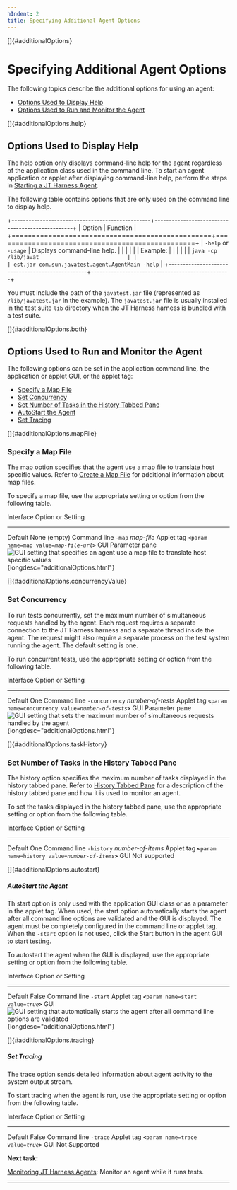 ```yaml
---
hIndent: 2
title: Specifying Additional Agent Options
---
```


[]{#additionalOptions}

# Specifying Additional Agent Options

The following topics describe the additional options for using an agent:

-   [Options Used to Display Help](#additionalOptions.help)
-   [Options Used to Run and Monitor the Agent](#additionalOptions.both)

[]{#additionalOptions.help}

## Options Used to Display Help

The help option only displays command-line help for the agent regardless of the application class
used in the command line. To start an agent application or applet after displaying command-line
help, perform the steps in [Starting a JT Harness Agent](startAgent.html).

The following table contains options that are only used on the command line to display help.

+-------------------------------------------------+-------------------------------------------------+
| Option                                          | Function                                        |
+=================================================+=================================================+
| `-help` or `-usage`                             | Displays command-line help.                     |
|                                                 |                                                 |
|                                                 | Example:                                        |
|                                                 |                                                 |
|                                                 | `java -cp /lib/javat                            |
|                                                 | est.jar com.sun.javatest.agent.AgentMain -help` |
+-------------------------------------------------+-------------------------------------------------+

You must include the path of the `javatest.jar` file (represented as `/lib/javatest.jar` in the
example). The `javatest.jar` file is usually installed in the test suite `lib` directory when the JT
Harness harness is bundled with a test suite.

[]{#additionalOptions.both}

## Options Used to Run and Monitor the Agent

The following options can be set in the application command line, the application or applet GUI, or
the applet tag:

-   [Specify a Map File](#additionalOptions.mapFile)
-   [Set Concurrency](#additionalOptions.concurrencyValue)
-   [Set Number of Tasks in the History Tabbed Pane](#additionalOptions.taskHistory)
-   [AutoStart the Agent](#additionalOptions.autostart)
-   [Set Tracing](#additionalOptions.tracing)

[]{#additionalOptions.mapFile}

### Specify a Map File

The map option specifies that the agent use a map file to translate host specific values. Refer to
[Create a Map File](mapFile.html) for additional information about map files.

To specify a map file, use the appropriate setting or option from the following table.

  Interface            Option or Setting
  -------------------- -------------------------------------------------------------------------------------------------------------------------------------------------------
  Default              None (empty)
  Command line         `-map` *map-file*
  Applet tag           **`<`**`param name=map value=`*`map-file-url`***`>`**
  GUI Parameter pane   ![GUI setting that specifies an agent use a map file to translate host specific values](../../images/agentMap.gif){longdesc="additionalOptions.html"}

[]{#additionalOptions.concurrencyValue}

### Set Concurrency

To run tests concurrently, set the maximum number of simultaneous requests handled by the agent.
Each request requires a separate connection to the JT Harness harness and a separate thread inside
the agent. The request might also require a separate process on the test system running the agent.
The default setting is one.

To run concurrent tests, use the appropriate setting or option from the following table.

  Interface            Option or Setting
  -------------------- -----------------------------------------------------------------------------------------------------------------------------------------------------------------
  Default              One
  Command line         `-concurrency` *number-of-tests*
  Applet tag           **`<`**`param name=concurrency value=`*`number-of-tests`***`>`**
  GUI Parameter pane   ![GUI setting that sets the maximum number of simultaneous requests handled by the agent](../../images/agentConcurrency.gif){longdesc="additionalOptions.html"}

[]{#additionalOptions.taskHistory}

### Set Number of Tasks in the History Tabbed Pane

The history option specifies the maximum number of tasks displayed in the history tabbed pane. Refer
to [History Tabbed Pane](historyPane.html) for a description of the history tabbed pane and how it
is used to monitor an agent.

To set the tasks displayed in the history tabbed pane, use the appropriate setting or option from
the following table.

  Interface      Option or Setting
  -------------- --------------------------------------------------------------
  Default        One
  Command line   `-history` *number-of-items*
  Applet tag     **`<`**`param name=history value=`*`number-of-items`***`>`**
  GUI            Not supported

[]{#additionalOptions.autostart}

##### AutoStart the Agent

Th start option is only used with the application GUI class or as a parameter in the applet tag.
When used, the start option automatically starts the agent after all command line options are
validated and the GUI is displayed. The agent must be completely configured in the command line or
applet tag. When the `-start` option is not used, click the Start button in the agent GUI to start
testing.

To autostart the agent when the GUI is displayed, use the appropriate setting or option from the
following table.

  Interface      Option or Setting
  -------------- -----------------------------------------------------------------------------------------------------------------------------------------------------------------
  Default        False
  Command line   `-start`
  Applet tag     **`<`**`param name=start value=`*`true`***`>`**
  GUI            ![GUI setting that automatically starts the agent after all command line options are validated](../../images/agentStart.gif){longdesc="additionalOptions.html"}

[]{#additionalOptions.tracing}

##### Set Tracing

The trace option sends detailed information about agent activity to the system output stream.

To start tracing when the agent is run, use the appropriate setting or option from the following
table.

  Interface      Option or Setting
  -------------- -------------------------------------------------
  Default        False
  Command line   `-trace`
  Applet tag     **`<`**`param name=trace value=`*`true`***`>`**
  GUI            Not Supported

**Next task:**

[Monitoring JT Harness Agents](monitoring.html): Monitor an agent while it runs tests.

----------------------------------------------------------------------------------------------------

